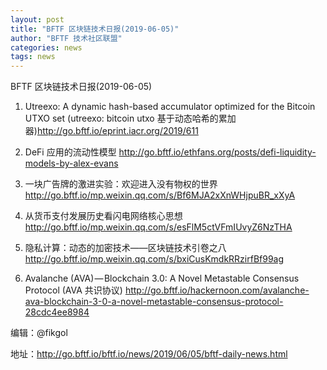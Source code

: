 ```yaml
---
layout: post
title: "BFTF 区块链技术日报(2019-06-05)"
author: "BFTF 技术社区联盟"
categories: news
tags: news
---
```


BFTF 区块链技术日报(2019-06-05)

1. Utreexo: A dynamic hash-based accumulator optimized for the Bitcoin UTXO set (utreexo: bitcoin utxo 基于动态哈希的累加器)<http://go.bftf.io/eprint.iacr.org/2019/611>

2. DeFi 应用的流动性模型 <http://go.bftf.io/ethfans.org/posts/defi-liquidity-models-by-alex-evans>

3. 一块广告牌的激进实验：欢迎进入没有物权的世界 <http://go.bftf.io/mp.weixin.qq.com/s/Bf6MJA2xXnWHjpuBR_xXyA>

4. 从货币支付发展历史看闪电网络核心思想 <http://go.bftf.io/mp.weixin.qq.com/s/esFlM5ctVFmIUvyZ6NzTHA>

5. 隐私计算：动态的加密技术——区块链技术引卷之八 <http://go.bftf.io/mp.weixin.qq.com/s/bxiCusKmdkRRzirfBf99ag>

6. Avalanche (AVA) — Blockchain 3.0: A Novel Metastable Consensus Protocol (AVA 共识协议) <http://go.bftf.io/hackernoon.com/avalanche-ava-blockchain-3-0-a-novel-metastable-consensus-protocol-28cdc4ee8984>

编辑：@fikgol

地址：http://go.bftf.io/bftf.io/news/2019/06/05/bftf-daily-news.html
